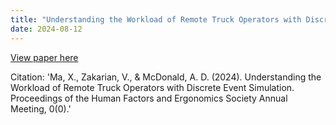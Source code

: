 ```yaml
---
title: "Understanding the Workload of Remote Truck Operators with Discrete Event Simulation"
date: 2024-08-12
---
```

[View paper here](https://doi.org/10.1177/10711813241262989)

Citation: 'Ma, X., Zakarian, V., & McDonald, A. D. (2024). Understanding the Workload of Remote Truck Operators with Discrete Event Simulation. Proceedings of the Human Factors and Ergonomics Society Annual Meeting, 0(0).'
